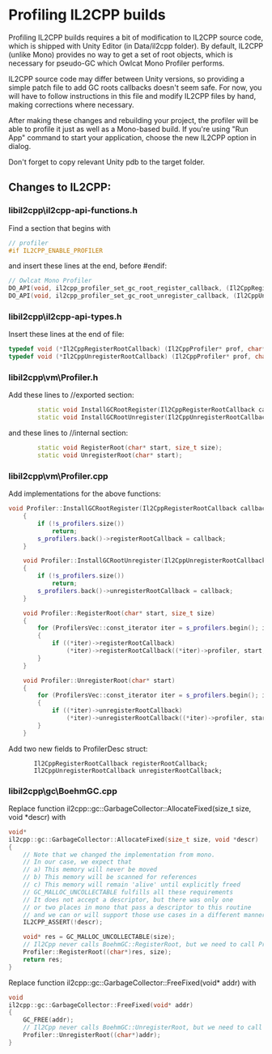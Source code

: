 # Profiling IL2CPP builds

Profiling IL2CPP builds requires a bit of modification to IL2CPP source code, which is shipped with Unity Editor (in Data/il2cpp folder). By default, IL2CPP (unlike Mono) provides no way to get a set of root objects, which is necessary for pseudo-GC which Owlcat Mono Profiler performs.

IL2CPP source code may differ between Unity versions, so providing a simple patch file to add GC roots callbacks doesn't seem safe. For now, you will have to follow instructions in this file and modify IL2CPP files by hand, making corrections where necessary.

After making these changes and rebuilding your project, the profiler will be able to profile it just as well as a Mono-based build. If you're using "Run App" command to start your application, choose the new IL2CPP option in dialog.

Don't forget to copy relevant Unity pdb to the target folder.

## Changes to IL2CPP:

### libil2cpp\il2cpp-api-functions.h

Find a section that begins with

```c++
// profiler
#if IL2CPP_ENABLE_PROFILER
```

and insert these lines at the end, before #endif:

```c++
// Owlcat Mono Profiler
DO_API(void, il2cpp_profiler_set_gc_root_register_callback, (Il2CppRegisterRootCallback callback));
DO_API(void, il2cpp_profiler_set_gc_root_unregister_callback, (Il2CppUnregisterRootCallback callback));
```

### libil2cpp\il2cpp-api-types.h

Insert these lines at the end of file:

```c++
typedef void (*Il2CppRegisterRootCallback) (Il2CppProfiler* prof, char* start, size_t size);
typedef void (*Il2CppUnregisterRootCallback) (Il2CppProfiler* prof, char* start);
```

### libil2cpp\vm\Profiler.h

Add these lines to //exported section:

```c++
        static void InstallGCRootRegister(Il2CppRegisterRootCallback callback);
        static void InstallGCRootUnregister(Il2CppUnregisterRootCallback callback);
```

and these lines to //internal section:

```c++
        static void RegisterRoot(char* start, size_t size);
        static void UnregisterRoot(char* start);
```

### libil2cpp\vm\Profiler.cpp

Add implementations for the above functions:

```c++
void Profiler::InstallGCRootRegister(Il2CppRegisterRootCallback callback)
    {
        if (!s_profilers.size())
            return;
        s_profilers.back()->registerRootCallback = callback;
    }

    void Profiler::InstallGCRootUnregister(Il2CppUnregisterRootCallback callback)
    {
        if (!s_profilers.size())
            return;
        s_profilers.back()->unregisterRootCallback = callback;
    }

    void Profiler::RegisterRoot(char* start, size_t size)
    {
        for (ProfilersVec::const_iterator iter = s_profilers.begin(); iter != s_profilers.end(); iter++)
        {
            if ((*iter)->registerRootCallback)
                (*iter)->registerRootCallback((*iter)->profiler, start, size);
        }
    }

    void Profiler::UnregisterRoot(char* start)
    {
        for (ProfilersVec::const_iterator iter = s_profilers.begin(); iter != s_profilers.end(); iter++)
        {
            if ((*iter)->unregisterRootCallback)
                (*iter)->unregisterRootCallback((*iter)->profiler, start);
        }
    }
```

Add two new fields to ProfilerDesc struct:

```
       Il2CppRegisterRootCallback registerRootCallback;
       Il2CppUnregisterRootCallback unregisterRootCallback;
```

### libil2cpp\gc\BoehmGC.cpp

Replace function il2cpp::gc::GarbageCollector::AllocateFixed(size_t size, void *descr) with

```c++
void*
il2cpp::gc::GarbageCollector::AllocateFixed(size_t size, void *descr)
{
    // Note that we changed the implementation from mono.
    // In our case, we expect that
    // a) This memory will never be moved
    // b) This memory will be scanned for references
    // c) This memory will remain 'alive' until explicitly freed
    // GC_MALLOC_UNCOLLECTABLE fulfills all these requirements
    // It does not accept a descriptor, but there was only one
    // or two places in mono that pass a descriptor to this routine
    // and we can or will support those use cases in a different manner.
    IL2CPP_ASSERT(!descr);

    void* res = GC_MALLOC_UNCOLLECTABLE(size);
    // Il2Cpp never calls BoehmGC::RegisterRoot, but we need to call Profiler::RegisterRoot
    Profiler::RegisterRoot((char*)res, size);
    return res;
}
```

Replace function il2cpp::gc::GarbageCollector::FreeFixed(void* addr) with

```c++
void
il2cpp::gc::GarbageCollector::FreeFixed(void* addr)
{
    GC_FREE(addr);
    // Il2Cpp never calls BoehmGC::UnregisterRoot, but we need to call Profiler::UnrregisterRoot
    Profiler::UnregisterRoot((char*)addr);
}
```